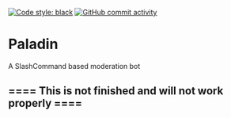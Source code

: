 [![Code style: black](https://img.shields.io/badge/code%20style-black-000000.svg)](https://github.com/psf/black)
[![GitHub commit activity](https://img.shields.io/github/commit-activity/m/lordofpolls/Paladin)](https://github.com/LordOfPolls/Paladin/commits/master)
# Paladin

A SlashCommand based moderation bot

## ==== This is not finished and will not work properly ====
